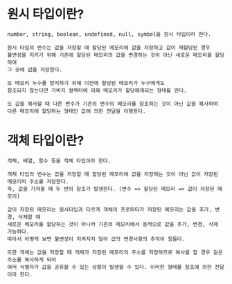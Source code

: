 # 원시 타입이란?

    number, string, boolean, undefined, null, symbol을 원시 타입이라 한다.

    원시 타입의 변수는 값을 저장할 때 할당된 메모리에 값을 저장하고 값이 재할당된 경우
    불변성을 지키기 위해 기존에 할당된 메모리의 값을 변경하는 것이 아닌 새로운 메모리를 할당하여
    그 곳에 값을 저장한다.

    또 메모리 누수를 방지하기 위해 이전에 할당된 메모리가 누구에게도
    참조되지 않는다면 가비지 컬렉터에 의해 메모리가 할당해제되는 형태를 띈다.

    또 값을 복사할 때 다른 변수가 기존의 변수의 메모리를 참조하는 것이 아닌 값을 복사하여
    다른 메모리에 할당하는 형태인 값에 의한 전달을 이행한다.

# 객체 타입이란?

    객체, 배열, 함수 등을 객체 타입이라 한다.

    객체 타입의 변수는 값을 저장할 때 할당된 메모리에 값을 저장하는 것이 아닌 값이 저장된 메모리의 주소를 저장한다.
    즉, 값을 가져올 때 두 번의 참조가 발생한다. (변수 => 할당된 메모리 => 값이 저장된 메모리)

    값이 저장된 메모리는 원시타입과 다르게 객체의 프로퍼티가 저장된 메모리는 값을 추가, 변경, 삭제할 때
    새로운 메모리를 할당하는 것이 아니라 기존의 메모리에서 동적으로 값을 추가, 변경, 삭제 가능하다.
    따라서 어떻게 보면 불변성이 지켜지지 않아 값의 변경사항의 추적이 힘들다.

    또한 객체는 값을 저장할 때 객체가 저장된 메모리의 주소를 저장하므로 복사를 할 경우 같은 주소를 복사하게 되어
    여러 식별자가 값을 공유할 수 있는 상황이 발생할 수 있다. 이러한 형태를 참조에 의한 전달이라 한다.
